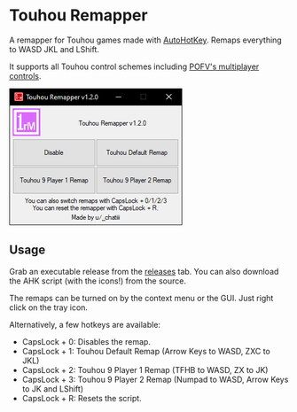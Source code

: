 # Touhou Remapper
A remapper for Touhou games made with [AutoHotKey](https://www.autohotkey.com). Remaps everything to WASD JKL and LShift.

It supports all Touhou control schemes including [POFV's multiplayer controls](https://en.touhouwiki.net/wiki/Phantasmagoria_of_Flower_View/Gameplay#Controls).

![Preview image](https://raw.githubusercontent.com/xchatiii/touhou-remapper/main/preview.png)

## Usage
Grab an executable release from the [releases](https://github.com/xchatiii/touhou-remapper/releases) tab. You can also download the AHK script (with the icons!) from the source.

The remaps can be turned on by the context menu or the GUI. Just right click on the tray icon.

Alternatively, a few hotkeys are available:
- CapsLock + 0: Disables the remap.
- CapsLock + 1: Touhou Default Remap (Arrow Keys to WASD, ZXC to JKL)
- CapsLock + 2: Touhou 9 Player 1 Remap (TFHB to WASD, ZX to JK)
- CapsLock + 3: Touhou 9 Player 2 Remap (Numpad to WASD, Arrow Keys to JK and LShift)
- CapsLock + R: Resets the script.
